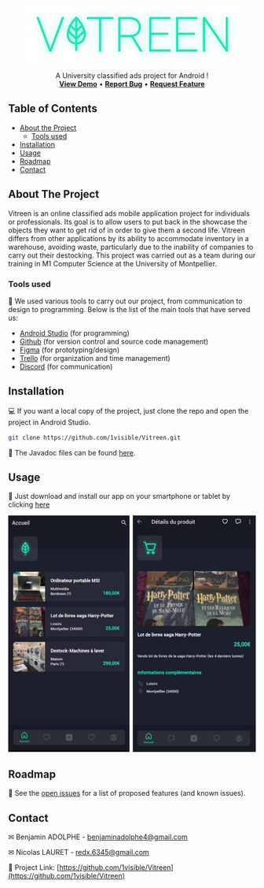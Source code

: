 <br />
<p align="center">
  <a href="https://github.com/1visible/Vitreen">
  <img alt="Vitreen" src="content/title.png"></img>
  </a>

  <p align="center">
    A University classified ads project for Android !
    <br />
  <a href="https://github.com/1visible/Vitreen#usage"><strong>View Demo</strong></a>
    •
    <a href="https://github.com/1visible/Vitreen/issues"><strong>Report Bug</strong></a>
    •
    <a href="https://github.com/1visible/Vitreen/issues"><strong>Request Feature</strong></a>
  </p>
</p>



<!-- TABLE OF CONTENTS -->
## Table of Contents

* [About the Project](#about-the-project)
  * [Tools used](#tools-used)
* [Installation](#installation)
* [Usage](#usage)
* [Roadmap](#roadmap)
* [Contact](#contact)



<!-- ABOUT THE PROJECT -->
## About The Project

Vitreen is an online classified ads mobile application project for individuals or professionals. Its goal is to allow users to put back in the showcase the objects they want to get rid of in order to give them a second life.
Vitreen differs from other applications by its ability to accommodate inventory in a warehouse, avoiding waste, particularly due to the inability of companies to carry out their destocking.
This project was carried out as a team during our training in M1 Computer Science at the University of Montpellier.

### Tools used
🔨 We used various tools to carry out our project, from communication to design to programming. Below is the list of the main tools that have served us:
* [Android Studio](https://developer.android.com/studio) (for programming)
* [Github](https://github.com) (for version control and source code management)
* [Figma](https://www.figma.com) (for prototyping/design)
* [Trello](https://trello.com) (for organization and time management)
* [Discord](https://discordapp.com) (for communication)



<!-- INSTALLATION -->
## Installation

💻 If you want a local copy of the project, just clone the repo and open the project in Android Studio.
```sh
git clone https://github.com/1visible/Vitreen.git
```
📗 The Javadoc files can be found [here](https://1visible.github.io/Vitreen/index.html).



<!-- USAGE EXAMPLES -->
## Usage

📱 Just download and install our app on your smartphone or tablet by clicking [here](https://www.dropbox.com/s/wg0xozpsuu6nz1i/Vitreen.apk?dl=1)

<p align="center">
  <img alt="Demo" src="content/demo.png" width="700">
</p>

<!-- ROADMAP -->
## Roadmap

🔧 See the [open issues](https://github.com/1visible/Vitreen/issues) for a list of proposed features (and known issues).



<!-- CONTACT -->
## Contact

✉ Benjamin ADOLPHE - benjaminadolphe4@gmail.com

✉ Nicolas LAURET - redx.6345@gmail.com

🔗 Project Link: [https://github.com/1visible/Vitreen](https://github.com/1visible/Vitreen)

